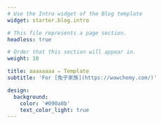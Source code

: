 ```yaml
---
# Use the Intro widget of the Blog template
widget: starter.blog.intro

# This file represents a page section.
headless: true

# Order that this section will appear in.
weight: 10

title: aaaaaaaa ✏️ Template
subtitle: 'For [兔子家族](https://wowchemy.com/)'

design:
  background:
    color: '#090a0b'
    text_color_light: true
---
```


